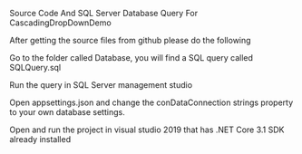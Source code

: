 Source Code And SQL Server Database Query For CascadingDropDownDemo

After getting the source files from github please do the following

Go to the folder called Database, you will find a SQL query called SQLQuery.sql

Run the query in SQL Server management studio

Open appsettings.json and change the conDataConnection strings property to your own database settings.

Open and run the project in visual studio 2019 that has .NET Core 3.1 SDK already installed

